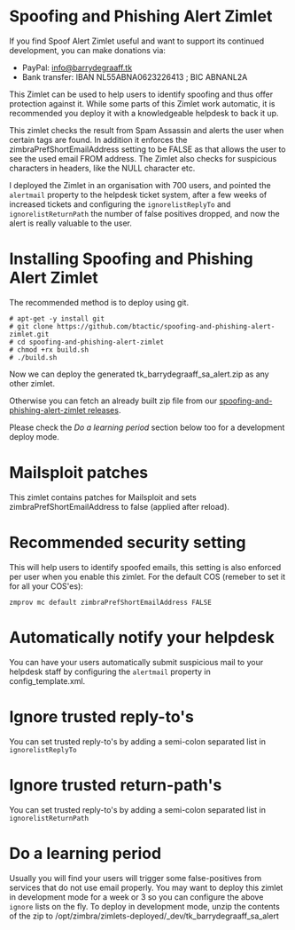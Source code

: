 Spoofing and Phishing Alert Zimlet
==========
If you find Spoof Alert Zimlet useful and want to support its continued development, you can make donations via:
- PayPal: info@barrydegraaff.tk
- Bank transfer: IBAN NL55ABNA0623226413 ; BIC ABNANL2A

This Zimlet can be used to help users to identify spoofing and thus offer protection against it. While some parts of this Zimlet work automatic, it is recommended you deploy it with a knowledgeable helpdesk to back it up.

This zimlet checks the result from Spam Assassin and alerts the user when certain tags are found. In addition it enforces the zimbraPrefShortEmailAddress setting to be FALSE as that allows the user to see the used email FROM address. The Zimlet also checks for suspicious characters in headers, like the NULL character etc. 

I deployed the Zimlet in an organisation with 700 users, and pointed the `alertmail` property to the helpdesk ticket system, after a few weeks of increased tickets and configuring the `ignorelistReplyTo` and `ignorelistReturnPath` the number of false positives dropped, and now the alert is really valuable to the user.

# Installing Spoofing and Phishing Alert Zimlet
The recommended method is to deploy using git.

```
# apt-get -y install git
# git clone https://github.com/btactic/spoofing-and-phishing-alert-zimlet.git
# cd spoofing-and-phishing-alert-zimlet
# chmod +rx build.sh
# ./build.sh
```

Now we can deploy the generated tk_barrydegraaff_sa_alert.zip as any other zimlet.

Otherwise you can fetch an already built zip file from our [spoofing-and-phishing-alert-zimlet releases](https://github.com/btactic/spoofing-and-phishing-alert-zimlet/releases).

Please check the *Do a learning period* section below too for a development deploy mode.

# Mailsploit patches
This zimlet contains patches for Mailsploit and sets zimbraPrefShortEmailAddress to false (applied after reload).

# Recommended security setting
This will help users to identify spoofed emails, this setting is also enforced per user when you enable this zimlet.
For the default COS (remeber to set it for all your COS'es):
```
zmprov mc default zimbraPrefShortEmailAddress FALSE
```

# Automatically notify your helpdesk
You can have your users automatically submit suspicious mail to your helpdesk staff by configuring the `alertmail` property in config_template.xml.

# Ignore trusted reply-to's
You can set trusted reply-to's by adding a semi-colon separated list in `ignorelistReplyTo`

# Ignore trusted return-path's
You can set trusted reply-to's by adding a semi-colon separated list in `ignorelistReturnPath`

# Do a learning period
Usually you will find your users will trigger some false-positives from services that do not use email properly. You may want to deploy this zimlet in development mode for a week or 3 so you can configure the above `ignore` lists on the fly. To deploy in development mode, unzip the contents of the zip to /opt/zimbra/zimlets-deployed/_dev/tk_barrydegraaff_sa_alert


